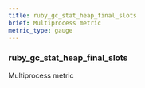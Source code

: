```yaml
---
title: ruby_gc_stat_heap_final_slots
brief: Multiprocess metric
metric_type: gauge
---
```

### ruby_gc_stat_heap_final_slots

Multiprocess metric